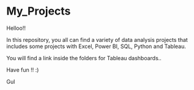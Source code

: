 # My_Projects

Helloo!!

In this repository, you all can find a variety of data analysis projects that includes some projects with Excel, Power BI, SQL, Python and Tableau.

You will find a link inside the folders for Tableau dashboards..

Have fun !! :)

Gul
